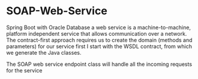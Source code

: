 # SOAP-Web-Service
Spring Boot with Oracle Database 
a web service is a machine-to-machine, platform independent service that allows communication over a network.
The contract-first approach requires us to create the domain (methods and parameters) for our service first
I start with the WSDL contract, from which we generate the Java classes.

The SOAP web service endpoint class will handle all the incoming requests for the service
